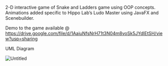 2-D interactive game of Snake and Ladders game using OOP concepts. </br>
Animations added specific to Hippo Lab’s Ludo Master using JavaFX and
Scenebuilder.

Demo to the game available @ https://drive.google.com/file/d/1AaiuNfsNrH71t3N04m8voSk5JYdIEtSH/view?usp=sharing

UML Diagram </br> 

![Untitled](https://github.com/arya-snh/Snakes-And-Ladders/assets/114855347/092b8887-fbe0-4b39-bcb7-2ff5feb48bb5)
